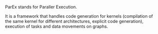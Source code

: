 ParEx stands for Paraller Execution.

It is a framework that handles code generation for kernels (compilation of the same kernel for different architectures, explicit code generation), execution of tasks and data movements on graphs.


 